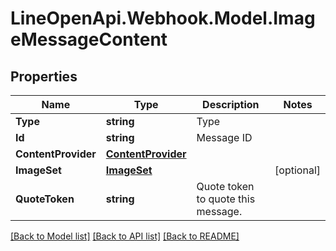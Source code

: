 # LineOpenApi.Webhook.Model.ImageMessageContent

## Properties

Name | Type | Description | Notes
------------ | ------------- | ------------- | -------------
**Type** | **string** | Type | 
**Id** | **string** | Message ID | 
**ContentProvider** | [**ContentProvider**](ContentProvider.md) |  | 
**ImageSet** | [**ImageSet**](ImageSet.md) |  | [optional] 
**QuoteToken** | **string** | Quote token to quote this message.  | 

[[Back to Model list]](../README.md#documentation-for-models) [[Back to API list]](../README.md#documentation-for-api-endpoints) [[Back to README]](../README.md)

